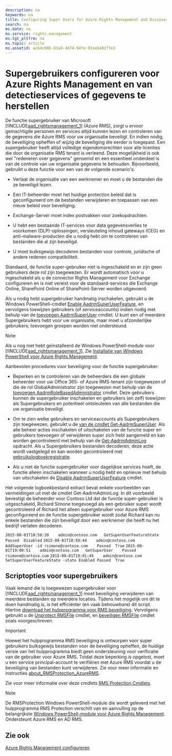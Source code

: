 ```yaml
---
description: na
keywords: na
title: Configuring Super Users for Azure Rights Management and Discovery Services or Data Recovery
search: na
ms.date: na
ms.service: rights-management
ms.tgt_pltfrm: na
ms.topic: article
ms.assetid: acb4c00b-d3a9-4d74-94fe-91eeb481f7e3
---
```

# Supergebruikers configureren voor Azure Rights Management en van detectieservices of gegevens te herstellen
De functie supergebruiker van Microsoft [!INCLUDE[aad_rightsmanagement_1](../Token/aad_rightsmanagement_1_md.md)] (Azure RMS), zorgt u ervoor gemachtigde personen en services altijd kunnen lezen en controleren van de gegevens die Azure RMS voor uw organisatie beveiligt. En indien nodig, de beveiliging opheffen of wijzig de beveiliging die eerder is toegepast. Een supergebruiker heeft altijd volledige eigendomsrechten voor alle licenties die door de organisatie RMS tenant is verleend. Deze mogelijkheid is ook wel "redeneren over gegevens" genoemd en een essentieel onderdeel is van de controle van uw organisatie gegevens te behouden. Bijvoorbeeld, gebruikt u deze functie voor een van de volgende scenario's:

-   Verlaat de organisatie van een werknemer en moet u de bestanden die ze beveiligd lezen.

-   Een IT-beheerder moet het huidige protection beleid dat is geconfigureerd om de bestanden verwijderen en toepassen van een nieuw beleid voor beveiliging.

-   Exchange-Server moet index postvakken voor zoekopdrachten.

-   U hebt een bestaande IT-services voor data gegevensverlies te voorkomen (DLP)-oplossingen, versleuteling inhoud gateways (CEG) en anti-malware-producten die u nodig hebt om te controleren van bestanden die al zijn beveiligd.

-   U moet bulksgewijs decoderen bestanden voor controle, juridische of andere redenen compatibiliteit.

Standaard, de functie super-gebruiker niet is ingeschakeld en er zijn geen gebruikers deze rol zijn toegewezen. Er wordt automatisch voor u ingeschakeld als u de connector Rights Management voor Exchange configureren en is niet vereist voor de standaard-services die Exchange Online, SharePoint Online of SharePoint-Server worden uitgevoerd.

Als u nodig hebt supergebruiker handmatig inschakelen, gebruikt u de Windows PowerShell-cmdlet [Enable AadrmSuperUserFeature](https://msdn.microsoft.com/library/azure/dn629400.aspx), en vervolgens toewijzen gebruikers (of serviceaccounts) indien nodig met behulp van de [toevoegen AadrmSuperUser](https://msdn.microsoft.com/library/azure/dn629411.aspx) cmdlet. U kunt een of meerdere Supergebruikers hebt voor uw organisatie, maar moet u afzonderlijke gebruikers; toevoegen groepen worden niet ondersteund.

> [!NOTE]
> Als u nog niet hebt geïnstalleerd de Windows PowerShell-module voor [!INCLUDE[aad_rightsmanagement_1](../Token/aad_rightsmanagement_1_md.md)], Zie [Installatie van Windows PowerShell voor Azure Rights Management](../Topic/Installing_Windows_PowerShell_for_Azure_Rights_Management.md).

Aanbevolen procedures voor beveiliging voor de functie supergebruiker:

-   Beperken en te controleren van de beheerders die een globale beheerder voor uw Office 365- of Azure RMS-tenant zijn toegewezen of die de rol GlobalAdministrator zijn toegewezen met behulp van de [toevoegen AadrmRoleBasedAdministrator](https://msdn.microsoft.com/library/azure/dn629417.aspx) cmdlet. Deze gebruikers kunnen de supergebruiker inschakelen en gebruikers (en zelf) toewijzen als Supergebruikers en potentieel ontsleutelen van alle bestanden die uw organisatie beveiligt.

-   Om te zien welke gebruikers en serviceaccounts als Supergebruikers zijn toegewezen, gebruikt u de [van de cmdlet Get-AadrmSuperUser](https://msdn.microsoft.com/library/azure/dn629408.aspx).  Als alle beheer acties inschakelen of uitschakelen van de functie super en gebruikers toevoegen of verwijderen super zich hebt aangemeld en kan worden gecontroleerd met behulp van de [Get-AadrmAdminLog](https://msdn.microsoft.com/library/azure/dn629430.aspx) opdracht. Als u Supergebruikers bestanden decoderen, deze actie wordt vastgelegd en kan worden gecontroleerd met [gebruikslogboekregistratie](https://technet.microsoft.com/library/dn529121.aspx).

-   Als u niet de functie supergebruiker voor dagelijkse services hoeft, de functie alleen inschakelen wanneer u nodig hebt en opnieuw met behulp van uitschakelen de [Disable AadrmSuperUserFeature](https://msdn.microsoft.com/library/azure/dn629428.aspx) cmdlet.

Het volgende logboekbestand extract bevat enkele voorbeelden van vermeldingen uit met de cmdlet Get-AadrmAdminLog. In dit voorbeeld bevestigt de beheerder voor Contoso Ltd dat de functie super-gebruiker is uitgeschakeld, Richard Simone toegevoegd als een gebruiker super wordt gecontroleerd of Richard het alleen supergebruiker voor Azure RMS geconfigureerd en de functie supergebruiker wordt zodat Richard kan nu enkele bestanden die zijn beveiligd door een werknemer die heeft nu het bedrijf verlaten decoderen.

`2015-08-01T18:58:20	admin@contoso.com	GetSuperUserFeatureState	Passed	Disabled`
`2015-08-01T18:59:44	admin@contoso.com	AddSuperUser -id rsimone@contoso.com	Passed	True`
`2015-08-01T19:00:51	admin@contoso.com	GetSuperUser	Passed	rsimone@contoso.com`
`2015-08-01T19:01:45	admin@contoso.com	SetSuperUserFeatureState -state Enabled	Passed	True`

## <a name="BKMK_RMSProtectionModule"></a>Scriptopties voor supergebruikers
Vaak iemand die is toegewezen supergebruiker voor [!INCLUDE[aad_rightsmanagement_1](../Token/aad_rightsmanagement_1_md.md)] moet beveiliging verwijderen van meerdere bestanden op meerdere locaties. Tijdens het mogelijk om dit te doen handmatig is, is het efficiënter (en vaak betrouwbare) dit script. Hiertoe [download het hulpprogramma voor RMS beveiliging](http://www.microsoft.com/en-us/download/details.aspx?id=47256). Vervolgens gebruikt u de  [Unprotect RMSFile](https://msdn.microsoft.com/library/azure/mt433200.aspx) cmdlet, en [beveiligen RMSFile](https://msdn.microsoft.com/library/azure/mt433201.aspx)   cmdlet zoals voorgeschreven.

> [!IMPORTANT]
> Hoewel het hulpprogramma RMS beveiliging is ontworpen voor super gebruikers bulksgewijs bestanden voor de beveiliging opheffen, de huidige versie van het hulpprogramma biedt geen ondersteuning voor verificatie van de gebruiker voor Azure RMS. Totdat deze beperking is opgelost, moet u een service principal-account te verifiëren met Azure RMS voordat u de beveiliging van bestanden kunt verwijderen.  Zie voor meer informatie en instructies [about_RMSProtection_AzureRMS](https://msdn.microsoft.com/library/azure/mt433202.aspx).

Zie voor meer informatie over deze cmdlets [RMS Protection Cmdlets](https://msdn.microsoft.com/library/azure/mt433195.aspx).

> [!NOTE]
> De RMSProtection Windows PowerShell-module die wordt geleverd met het hulpprogramma RMS Protection verschilt van en aanvulling op de belangrijkste [Windows PowerShell-module voor Azure Rights Management](https://technet.microsoft.com/library/jj585027.aspx). Ondersteunt Azure RMS en AD RMS.

## Zie ook
[Azure Rights Management configureren](../Topic/Configuring_Azure_Rights_Management.md)

